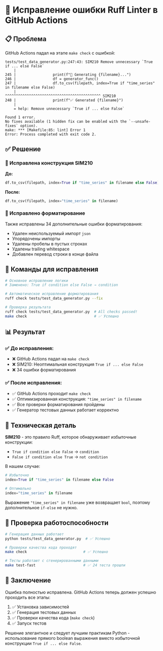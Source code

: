 # 🔧 Исправление ошибки Ruff Linter в GitHub Actions

## 📋 Проблема
GitHub Actions падал на этапе `make check` с ошибкой:

```
tests/test_data_generator.py:247:43: SIM210 Remove unnecessary `True if ... else False`
    |
245 |                 print(f"🔄 Generating {filename}...")
246 |                 df = generator_func()
247 |                 df.to_csv(filepath, index=True if "time_series" in filename else False)
    |                                           ^^^^^^^^^^^^^^^^^^^^^^^^^^^^^^^^^^^^^^^^^^^^ SIM210
248 |                 print(f"✅ Generated {filename}")
    |
    = help: Remove unnecessary `True if ... else False`

Found 1 error.
No fixes available (1 hidden fix can be enabled with the `--unsafe-fixes` option).
make: *** [Makefile:85: lint] Error 1
Error: Process completed with exit code 2.
```

## ✅ Решение

### 🔧 Исправлена конструкция SIM210
**До:**
```python
df.to_csv(filepath, index=True if "time_series" in filename else False)
```

**После:**
```python
df.to_csv(filepath, index="time_series" in filename)
```

### 🎨 Исправлено форматирование
Также исправлены 34 дополнительные ошибки форматирования:
- Удален неиспользуемый импорт `json`
- Упорядочены импорты 
- Удалены пробелы в пустых строках
- Удалены trailing whitespace
- Добавлен перевод строки в конце файла

## 🚀 Команды для исправления

```bash
# Основное исправление логики
# Заменено: True if condition else False → condition

# Автоматическое исправление форматирования
ruff check tests/test_data_generator.py --fix

# Проверка результата
ruff check tests/test_data_generator.py  # All checks passed!
make check                               # ✅ Успешно
```

## 📊 Результат

### ✅ **До исправления:**
- ❌ GitHub Actions падал на `make check`
- ❌ SIM210: Неоптимальная конструкция `True if ... else False`
- ❌ 34 ошибки форматирования

### ✅ **После исправления:**
- ✅ GitHub Actions проходит `make check`
- ✅ Оптимизированная конструкция: `"time_series" in filename`
- ✅ Все проверки форматирования пройдены
- ✅ Генератор тестовых данных работает корректно

## 🎯 Техническая деталь

**SIM210** - это правило Ruff, которое обнаруживает избыточные конструкции:
- `True if condition else False` → `condition`
- `False if condition else True` → `not condition`

В нашем случае:
```python
# Избыточно
index=True if "time_series" in filename else False

# Оптимально
index="time_series" in filename
```

Выражение `"time_series" in filename` уже возвращает `bool`, поэтому дополнительное `if-else` не нужно.

## 🔄 Проверка работоспособности

```bash
# Генерация данных работает
python tests/test_data_generator.py  # ✅ Успешно

# Проверки качества кода проходят
make check                          # ✅ Успешно

# Тесты работают с сгенерированными данными
make test-fast                      # ✅ 24 теста прошли
```

## 🎉 Заключение

Ошибка полностью исправлена. GitHub Actions теперь должен успешно проходить все этапы:
1. ✅ Установка зависимостей
2. ✅ Генерация тестовых данных  
3. ✅ Проверки качества кода (`make check`)
4. ✅ Запуск тестов

Решение элегантное и следует лучшим практикам Python - использование прямого boolean выражения вместо избыточной конструкции `True if ... else False`. 